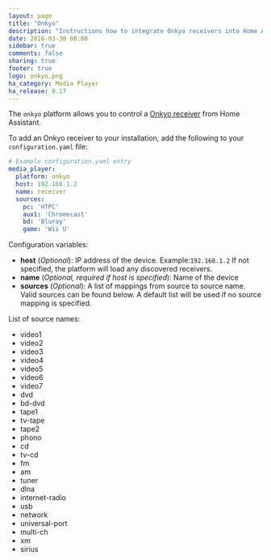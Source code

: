 ```yaml
---
layout: page
title: "Onkyo"
description: "Instructions how to integrate Onkyo receivers into Home Assistant."
date: 2016-03-30 08:00
sidebar: true
comments: false
sharing: true
footer: true
logo: onkyo.png
ha_category: Media Player
ha_release: 0.17
---
```



The `onkyo` platform allows you to control a [Onkyo receiver](http://www.onkyo.com/) from Home Assistant.

To add an Onkyo receiver to your installation, add the following to your `configuration.yaml` file:

```yaml
# Example configuration.yaml entry
media_player:
  platform: onkyo
  host: 192.168.1.2
  name: receiver
  sources:
    pc: 'HTPC'
    aux1: 'Chromecast'
    bd: 'Bluray'
    game: 'Wii U'
```
Configuration variables:
- **host** (*Optional*): IP address of the device. Example:`192.168.1.2` If not specified, the platform will load any discovered receivers.
- **name** (*Optional, required if host is specified*): Name of the device
- **sources** (*Optional*): A list of mappings from source to source name. Valid sources can be found below. A default list will be used if no source mapping is specified.

List of source names:
- video1
- video2
- video3
- video4
- video5
- video6
- video7
- dvd
- bd-dvd
- tape1
- tv-tape
- tape2
- phono
- cd
- tv-cd
- fm
- am
- tuner
- dlna
- internet-radio
- usb
- network
- universal-port
- multi-ch
- xm
- sirius
